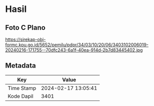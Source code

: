 # Hasil

## Foto C Plano

https://sirekap-obj-formc.kpu.go.id/5652/pemilu/pdpr/34/03/10/20/06/3403102006019-20240216-171755--70dfc243-6a1f-40ea-914d-2b7d83445402.jpg


## Metadata

| Key        | Value               |
| ---------- | ------------------- |
| Time Stamp | 2024-02-17 13:05:41 |
| Kode Dapil | 3401                |



